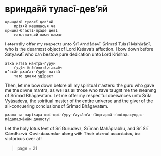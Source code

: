 # вринда̄яй туласī-девʼяй

    вринда̄яй туласī-девʼяй
        пріяяй кешявасья ча
    кришна-бгакті-праде деві
        сатьяватьяй намо намах

I eternally offer my respects unto Śrī Vṛndādevī, Śrīmatī Tulasī Mahārāṇī, who is the dearmost object of Lord Keśava’s affection. I bow down before Satyavatī who can bestow pure dedication unto Lord Krishna.

    атха натва̄ мантра-ґурӯн
        ґурӯн бга̄ґавата̄ртхада̄н
    вʼяса̄н джаґат-ґурӯн натва̄
        тато джаям удīраєт

Then, let me bow down before all my spiritual masters: the guru who gave me the divine mantra, as well as all those who have taught me the meaning of Śrīmad Bhāgavatam. Let me offer my respectful obeisances unto Śrīla Vyāsadeva, the spiritual master of the entire universe and the giver of the all-conquering conclusions of Śrīmad Bhāgavatam.

    джаях са-парікара шрī-шрī-ґуру-ґаура̄нґа-ґа̄ндгарва̄-ґовіндасундар-па̄дападма̄на̄м джаясту!

Let the holy lotus feet of Śrī Gurudeva, Śrīman Mahāprabhu, and Śrī Śrī Gāndharvā-Govindasundar, along with Their eternal associates, be victorious over all!


> page = 21